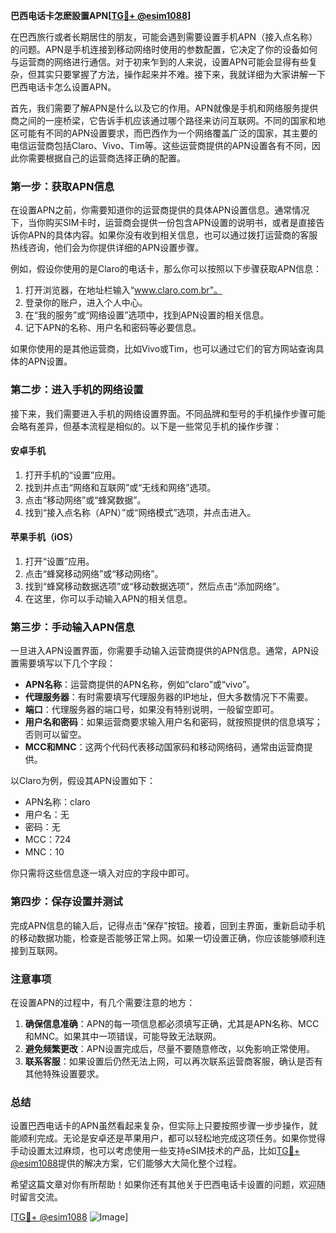 **巴西电话卡怎麽設置APN[[TG💪+ @esim1088](https://t.me/s/esim1088)]**

在巴西旅行或者长期居住的朋友，可能会遇到需要设置手机APN（接入点名称）的问题。APN是手机连接到移动网络时使用的参数配置，它决定了你的设备如何与运营商的网络进行通信。对于初来乍到的人来说，设置APN可能会显得有些复杂，但其实只要掌握了方法，操作起来并不难。接下来，我就详细为大家讲解一下巴西电话卡怎么设置APN。

首先，我们需要了解APN是什么以及它的作用。APN就像是手机和网络服务提供商之间的一座桥梁，它告诉手机应该通过哪个路径来访问互联网。不同的国家和地区可能有不同的APN设置要求，而巴西作为一个网络覆盖广泛的国家，其主要的电信运营商包括Claro、Vivo、Tim等。这些运营商提供的APN设置各有不同，因此你需要根据自己的运营商选择正确的配置。

### **第一步：获取APN信息**
在设置APN之前，你需要知道你的运营商提供的具体APN设置信息。通常情况下，当你购买SIM卡时，运营商会提供一份包含APN设置的说明书，或者是直接告诉你APN的具体内容。如果你没有收到相关信息，也可以通过拨打运营商的客服热线咨询，他们会为你提供详细的APN设置步骤。

例如，假设你使用的是Claro的电话卡，那么你可以按照以下步骤获取APN信息：
1. 打开浏览器，在地址栏输入“www.claro.com.br”。
2. 登录你的账户，进入个人中心。
3. 在“我的服务”或“网络设置”选项中，找到APN设置的相关信息。
4. 记下APN的名称、用户名和密码等必要信息。

如果你使用的是其他运营商，比如Vivo或Tim，也可以通过它们的官方网站查询具体的APN设置。

### **第二步：进入手机的网络设置**
接下来，我们需要进入手机的网络设置界面。不同品牌和型号的手机操作步骤可能会略有差异，但基本流程是相似的。以下是一些常见手机的操作步骤：

#### **安卓手机**
1. 打开手机的“设置”应用。
2. 找到并点击“网络和互联网”或“无线和网络”选项。
3. 点击“移动网络”或“蜂窝数据”。
4. 找到“接入点名称（APN）”或“网络模式”选项，并点击进入。

#### **苹果手机（iOS）**
1. 打开“设置”应用。
2. 点击“蜂窝移动网络”或“移动网络”。
3. 找到“蜂窝移动数据选项”或“移动数据选项”，然后点击“添加网络”。
4. 在这里，你可以手动输入APN的相关信息。

### **第三步：手动输入APN信息**
一旦进入APN设置界面，你需要手动输入运营商提供的APN信息。通常，APN设置需要填写以下几个字段：
- **APN名称**：运营商提供的APN名称，例如“claro”或“vivo”。
- **代理服务器**：有时需要填写代理服务器的IP地址，但大多数情况下不需要。
- **端口**：代理服务器的端口号，如果没有特别说明，一般留空即可。
- **用户名和密码**：如果运营商要求输入用户名和密码，就按照提供的信息填写；否则可以留空。
- **MCC和MNC**：这两个代码代表移动国家码和移动网络码，通常由运营商提供。

以Claro为例，假设其APN设置如下：
- APN名称：claro
- 用户名：无
- 密码：无
- MCC：724
- MNC：10

你只需将这些信息逐一填入对应的字段中即可。

### **第四步：保存设置并测试**
完成APN信息的输入后，记得点击“保存”按钮。接着，回到主界面，重新启动手机的移动数据功能，检查是否能够正常上网。如果一切设置正确，你应该能够顺利连接到互联网。

### **注意事项**
在设置APN的过程中，有几个需要注意的地方：
1. **确保信息准确**：APN的每一项信息都必须填写正确，尤其是APN名称、MCC和MNC。如果其中一项错误，可能导致无法联网。
2. **避免频繁更改**：APN设置完成后，尽量不要随意修改，以免影响正常使用。
3. **联系客服**：如果设置后仍然无法上网，可以再次联系运营商客服，确认是否有其他特殊设置要求。

### **总结**
设置巴西电话卡的APN虽然看起来复杂，但实际上只要按照步骤一步步操作，就能顺利完成。无论是安卓还是苹果用户，都可以轻松地完成这项任务。如果你觉得手动设置太过麻烦，也可以考虑使用一些支持eSIM技术的产品，比如[TG💪+ @esim1088](https://t.me/s/esim1088)提供的解决方案，它们能够大大简化整个过程。

希望这篇文章对你有所帮助！如果你还有其他关于巴西电话卡设置的问题，欢迎随时留言交流。

[[TG💪+ @esim1088](https://t.me/s/esim1088) ![Image](https://i.postimg.cc/4NQfJmqS/Snipaste-2025-05-13-00-14-12.png)]